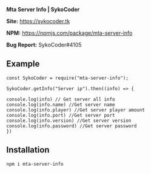 
**Mta Server Info | SykoCoder**

**Site:** https://sykocoder.tk

**NPM:** https://npmjs.com/package/mta-server-info

**Bug Report:** SykoCoder#4105

## Example

```
const SykoCoder = require("mta-server-info");

SykoCoder.getInfo("Server ip").then((info) => {

console.log(info) // Get server all info
console.log(info.name) //Get server name
console.log(info.player) //Get server player amount
console.log(info.port) //Get server port
console.log(info.version) //Get server version
console.log(info.password) //Get server password
})
 ```

 ## Installation

```
npm i mta-server-info
```
